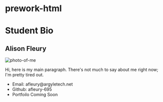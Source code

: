# prework-html
<h1>Student Bio</h1>
<h2>Alison Fleury</h2>

<img src = 'https://scontent-dfw5-2.xx.fbcdn.net/v/t1.0-9/44484099_2650231075202620_2472775077905563648_n.jpg?_nc_cat=106&_nc_oc=AQm0fvBgE1k7MCalfYVfp2zMQ0bwStFykbwbc9WGL0klecDjtZVfHe5T9cNzBDHLsTE9pR_gePXq8iEN9LSCk47U&_nc_ht=scontent-dfw5-2.xx&oh=4ab1da74746ccc202cf6b141e878f530&oe=5D9044F9' alt='photo-of-me'>

<p> Hi, here is my main paragraph.  There's not much to say about me right now; I'm pretty tired out.</p>

<ul>
    <li>Email: afleury@argyletech.net</li>
    <li>Github: afleury-695</li>
    <li>Portfoilo Coming Soon</li>
 </ul>
